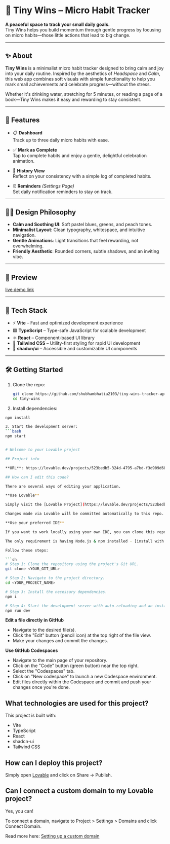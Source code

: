 # 🌱 Tiny Wins – Micro Habit Tracker

**A peaceful space to track your small daily goals.**  
Tiny Wins helps you build momentum through gentle progress by focusing on micro habits—those little actions that lead to big change.


---

## ✨ About

**Tiny Wins** is a minimalist micro habit tracker designed to bring calm and joy into your daily routine. Inspired by the aesthetics of *Headspace* and *Calm*, this web app combines soft visuals with simple functionality to help you mark small achievements and celebrate progress—without the stress.

Whether it's drinking water, stretching for 5 minutes, or reading a page of a book—Tiny Wins makes it easy and rewarding to stay consistent.

---

## 🎯 Features

- 📋 **Dashboard**  
  Track up to three daily micro habits with ease.

- ✅ **Mark as Complete**  
  Tap to complete habits and enjoy a gentle, delightful celebration animation.

- 📆 **History View**  
  Reflect on your consistency with a simple log of completed habits.

- ⏰ **Reminders** *(Settings Page)*  
  Set daily notification reminders to stay on track.

---

## 🧘‍♀️ Design Philosophy

- **Calm and Soothing UI**: Soft pastel blues, greens, and peach tones.
- **Minimalist Layout**: Clean typography, whitespace, and intuitive navigation.
- **Gentle Animations**: Light transitions that feel rewarding, not overwhelming.
- **Friendly Aesthetic**: Rounded corners, subtle shadows, and an inviting vibe.

---

## 📸 Preview

[live demo link](https://tiny-wins-tracker-app.lovable.app)

---


## 🚀 Tech Stack

- ⚡ **Vite** – Fast and optimized development experience  
- 🟦 **TypeScript** – Type-safe JavaScript for scalable development  
- ⚛️ **React** – Component-based UI library  
- 🎨 **Tailwind CSS** – Utility-first styling for rapid UI development  
- 🧩 **shadcn/ui** – Accessible and customizable UI components  

---

## 🛠️ Getting Started

1. Clone the repo:
   ```bash
   git clone https://github.com/shubhambhatia2103/tiny-wins-tracker-app.git
   cd tiny-wins
   
2. Install dependencies:
  ```bash
  npm install

3. Start the development server:
  ```bash
  npm start


# Welcome to your Lovable project

## Project info

**URL**: https://lovable.dev/projects/523bedb5-324d-4795-a7bd-f3d909d684d6

## How can I edit this code?

There are several ways of editing your application.

**Use Lovable**

Simply visit the [Lovable Project](https://lovable.dev/projects/523bedb5-324d-4795-a7bd-f3d909d684d6) and start prompting.

Changes made via Lovable will be committed automatically to this repo.

**Use your preferred IDE**

If you want to work locally using your own IDE, you can clone this repo and push changes. Pushed changes will also be reflected in Lovable.

The only requirement is having Node.js & npm installed - [install with nvm](https://github.com/nvm-sh/nvm#installing-and-updating)

Follow these steps:

```sh
# Step 1: Clone the repository using the project's Git URL.
git clone <YOUR_GIT_URL>

# Step 2: Navigate to the project directory.
cd <YOUR_PROJECT_NAME>

# Step 3: Install the necessary dependencies.
npm i

# Step 4: Start the development server with auto-reloading and an instant preview.
npm run dev
```

**Edit a file directly in GitHub**

- Navigate to the desired file(s).
- Click the "Edit" button (pencil icon) at the top right of the file view.
- Make your changes and commit the changes.

**Use GitHub Codespaces**

- Navigate to the main page of your repository.
- Click on the "Code" button (green button) near the top right.
- Select the "Codespaces" tab.
- Click on "New codespace" to launch a new Codespace environment.
- Edit files directly within the Codespace and commit and push your changes once you're done.

## What technologies are used for this project?

This project is built with:

- Vite
- TypeScript
- React
- shadcn-ui
- Tailwind CSS

## How can I deploy this project?

Simply open [Lovable](https://lovable.dev/projects/523bedb5-324d-4795-a7bd-f3d909d684d6) and click on Share -> Publish.

## Can I connect a custom domain to my Lovable project?

Yes, you can!

To connect a domain, navigate to Project > Settings > Domains and click Connect Domain.

Read more here: [Setting up a custom domain](https://docs.lovable.dev/tips-tricks/custom-domain#step-by-step-guide)
